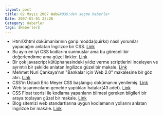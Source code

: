 ```yaml
---
layout: post
title: 02 Mayıs 2007 Web&#039;den seçme haberler
Date: 2007-05-01 23:26
Category: Haberler
tags: [Haberler]
---
```


-   Html/Xhtml dokümanlarının garip modda(quirks) nasıl yorumlar
    yapacağını anlatan İngilizce bir CSS. [Link][]
-   Bu ayın en iyi CSS kodlarını sunmuşlar ama bu göreceli bir
    değerlendirme ama güzel linkler. [Link][1]
-   Bir çok javascript kütüphanesindeki yıldız verme scriptlerini
    inceleyen ve ayrıntılı bir şekilde anlatan İngilizce güzel bir
    makale. [Link][2]
-   Mehmet Nuri Çankaya'nın "Bankalar için Web 2.0" makalesine bir göz
    atın. [Link][3]
-   CSS'in Üstadı Eric Meyer CSS başlangıç dokümanını yenilemiş.
    [Link][4]
-   Web tasarımcıların genelde yaptıkları hatalar(43 adet). [Link][5]
-   CSS Float teorisi ile kodlama yapanların bilmesi gereken bilgileri
    bir araya toplayan güzel bir makale. [Link][6]
-   Blog sitemizi web standartlarına uygun kodlamanın yollarını anlatan
    İngilizce bir makale. [Link][7]


  [Link]: http://www.cs.tut.fi/%7Ejkorpela/quirks-mode.html "Link"
  [1]: http://www.roscripts.com/Best_CSS_tools_of_the_month-130.html
    "Link"
  [2]: http://www.progressive-coding.com/tutorial.php?id=6 "Link"
  [3]: http://www.nuricankaya.com/default.asp?gunluk_id=185 "Link"
  [4]: http://meyerweb.com/eric/thoughts/2007/05/01/reset-reloaded/
    "Link"
  [5]: http://www.dailyblogtips.com/43-web-design-mistakes-you-should-avoid/
    "Link"
  [6]: http://www.smashingmagazine.com/2007/05/01/css-float-theory-things-you-should-know/
    "Link"
  [7]: http://www.pearsonified.com/2007/04/definitive-guide-to-semantic-markup.php
    "Link"
